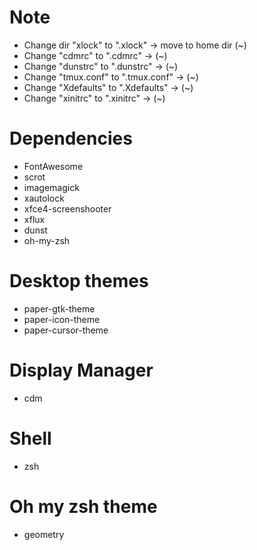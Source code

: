 # Note
- Change dir "xlock" to ".xlock" -> move to home dir (~)
- Change "cdmrc" to ".cdmrc" -> (~)
- Change "dunstrc" to ".dunstrc" -> (~)
- Change "tmux.conf" to ".tmux.conf" -> (~)
- Change "Xdefaults" to ".Xdefaults" -> (~)
- Change "xinitrc" to ".xinitrc" -> (~)

# Dependencies
- FontAwesome
- scrot
- imagemagick
- xautolock
- xfce4-screenshooter
- xflux
- dunst
- oh-my-zsh

# Desktop themes
- paper-gtk-theme
- paper-icon-theme
- paper-cursor-theme

# Display Manager
- cdm

# Shell
- zsh

# Oh my zsh theme
- geometry

